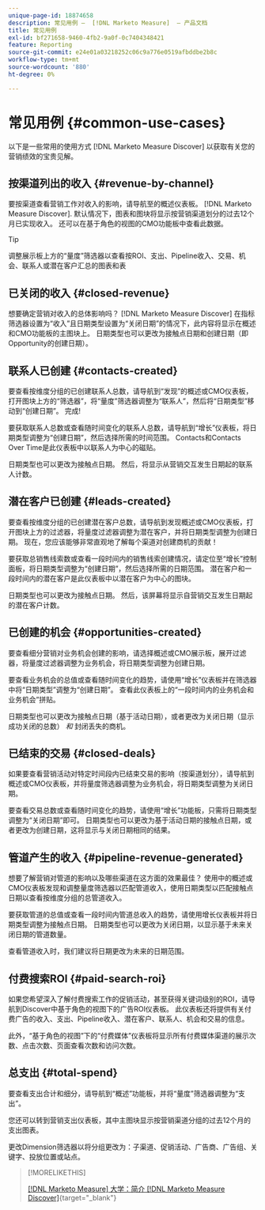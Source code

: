 ```yaml
---
unique-page-id: 18874658
description: 常见用例 —  [!DNL Marketo Measure]  — 产品文档
title: 常见用例
exl-id: bf271658-9460-4fb2-9a0f-0c7404348421
feature: Reporting
source-git-commit: e24e01a03218252c06c9a776e0519afbddbe2b8c
workflow-type: tm+mt
source-wordcount: '880'
ht-degree: 0%

---
```


# 常见用例 {#common-use-cases}

以下是一些常用的使用方式 [!DNL Marketo Measure Discover] 以获取有关您的营销绩效的宝贵见解。

## 按渠道列出的收入 {#revenue-by-channel}

要按渠道查看营销工作对收入的影响，请导航至的概述仪表板。 [!DNL Marketo Measure Discover]. 默认情况下，图表和图块将显示按营销渠道划分的过去12个月已实现收入。 还可以在基于角色的视图的CMO功能板中查看此数据。

>[!TIP]
>
>调整展示板上方的“量度”筛选器以查看按ROI、支出、Pipeline收入、交易、机会、联系人或潜在客户汇总的图表和表

## 已关闭的收入 {#closed-revenue}

想要确定营销对收入的总体影响吗？ [!DNL Marketo Measure Discover] 在指标筛选器设置为“收入”且日期类型设置为“关闭日期”的情况下，此内容将显示在概述和CMO功能板的主图块上。 日期类型也可以更改为接触点日期和创建日期（即Opportunity的创建日期）。

## 联系人已创建 {#contacts-created}

要查看按维度分组的已创建联系人总数，请导航到“发现”的概述或CMO仪表板，打开图块上方的“筛选器”，将“量度”筛选器调整为“联系人”，然后将“日期类型”移动到“创建日期”。 完成!

要获取联系人总数或查看随时间变化的联系人总数，请导航到“增长”仪表板，将日期类型调整为“创建日期”，然后选择所需的时间范围。 Contacts和Contacts Over Time是此仪表板中以联系人为中心的磁贴。

日期类型也可以更改为接触点日期。 然后，将显示从营销交互发生日期起的联系人计数。

## 潜在客户已创建 {#leads-created}

要查看按维度分组的已创建潜在客户总数，请导航到发现概述或CMO仪表板，打开图块上方的过滤器，将量度过滤器调整为潜在客户，并将日期类型调整为创建日期。 现在，您应该能够非常直观地了解每个渠道对创建商机的贡献！

要获取总销售线索数或查看一段时间内的销售线索创建情况，请定位至“增长”控制面板，将日期类型调整为“创建日期”，然后选择所需的日期范围。 潜在客户和一段时间内的潜在客户是此仪表板中以潜在客户为中心的图块。

日期类型也可以更改为接触点日期。 然后，该屏幕将显示自营销交互发生日期起的潜在客户计数。

## 已创建的机会 {#opportunities-created}

要查看细分营销对业务机会创建的影响，请选择概述或CMO展示板，展开过滤器，将量度过滤器调整为业务机会，将日期类型调整为创建日期。

要查看业务机会的总值或查看随时间变化的趋势，请使用“增长”仪表板并在筛选器中将“日期类型”调整为“创建日期”。 查看此仪表板上的“一段时间内的业务机会和业务机会”拼贴。

日期类型也可以更改为接触点日期（基于活动日期），或者更改为关闭日期（显示成功关闭的总数） _和_ 封闭丢失的商机。

## 已结束的交易 {#closed-deals}

如果要查看营销活动对特定时间段内已结束交易的影响（按渠道划分），请导航到概述或CMO仪表板，并将量度筛选器调整为业务机会，将日期类型调整为关闭日期。

要查看交易总数或查看随时间变化的趋势，请使用“增长”功能板，只需将日期类型调整为“关闭日期”即可。 日期类型也可以更改为基于活动日期的接触点日期，或者更改为创建日期，这将显示与关闭日期相同的结果。

## 管道产生的收入 {#pipeline-revenue-generated}

想要了解营销对管道的影响以及哪些渠道在这方面的效果最佳？ 使用中的概述或CMO仪表板发现和调整量度筛选器以匹配管道收入，使用日期类型以匹配接触点日期以查看按维度分组的总管道收入。

要获取管道的总值或查看一段时间内管道总收入的趋势，请使用增长仪表板并将日期类型调整为接触点日期。 日期类型也可以更改为关闭日期，以显示基于未来关闭日期的管道数量。

查看管道收入时，我们建议将日期更改为未来的日期范围。

## 付费搜索ROI {#paid-search-roi}

如果您希望深入了解付费搜索工作的促销活动，甚至获得关键词级别的ROI，请导航到Discover中基于角色的视图下的广告ROI仪表板。 此仪表板还将提供有关付费广告的收入、支出、Pipeline收入、潜在客户、联系人、机会和交易的信息。

此外，“基于角色的视图”下的“付费媒体”仪表板将显示所有付费媒体渠道的展示次数、点击次数、页面查看次数和访问次数。

## 总支出 {#total-spend}

要查看支出合计和细分，请导航到“概述”功能板，并将“量度”筛选器调整为“支出”。

您还可以转到营销支出仪表板，其中主图块显示按营销渠道分组的过去12个月的支出图表。

更改Dimension筛选器以将分组更改为：子渠道、促销活动、广告商、广告组、关键字、投放位置或站点。

>[!MORELIKETHIS]
>
>[[!DNL Marketo Measure] 大学：简介 [!DNL Marketo Measure Discover]](https://universityonline.marketo.com/courses/bizible-discover/#/page/5c645586a7863a73ad3b23e6){target="_blank"}
